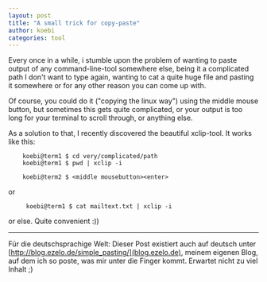 ```yaml
---
layout: post
title: "A small trick for copy-paste"
author: koebi
categories: tool
---
```


Every once in a while, i stumble upon the problem of wanting to paste output of
any command-line-tool somewhere else, being it a complicated path I don't want
to type again, wanting to cat a quite huge file and pasting it somewhere or for
any other reason you can come up with.

Of course, you could do it ("copying the linux way") using the middle mouse
button, but sometimes this gets quite complicated, or your output is too long
for your terminal to scroll through, or anything else.

As a solution to that, I recently discovered the beautiful xclip-tool.
It works like this:

~~~
	koebi@term1 $ cd very/complicated/path
	koebi@term1 $ pwd | xclip -i

	koebi@term2 $ <middle mousebutton><enter>
~~~
or

~~~
     koebi@term1 $ cat mailtext.txt | xclip -i
~~~

or else. Quite convenient :))

- - -
Für die deutschsprachige Welt: Dieser Post existiert auch auf deutsch unter
[http://blog.ezelo.de/simple_pasting/](blog.ezelo.de), meinem eigenen Blog, auf
dem ich so poste, was mir unter die Finger kommt. Erwartet nicht zu viel Inhalt
;)

